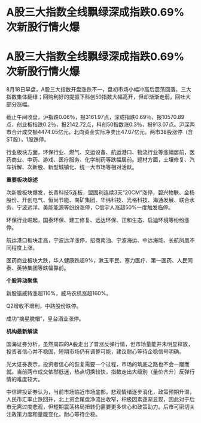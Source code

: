 # A股三大指数全线飘绿深成指跌0.69% 次新股行情火爆

# A股三大指数全线飘绿深成指跌0.69% 次新股行情火爆

8月18日早盘，A股三大指数开盘涨跌不一，盘初市场小幅冲高后震荡回落，三大指数集体翻绿；回购利好的提振下科创50指数大幅高开，但却渐渐走弱，回吐大部分涨幅。

截止午间收盘，沪指跌0.06％，报3161.97点，深成指跌0.69％，报10570.89点，创业板指跌0.2％，报2142.72点，科创50指数涨0.3％，报913.07点。沪深两市合计成交额4474.05亿元，北向资金实际净卖出47.07亿元。两市38股涨停（含ST股），1股跌停。

行业板块方面，环保行业、燃气、交运设备、航运港口、物流行业等涨幅居前，医药商业、中药、游戏、医疗服务、化学制药等跌幅居前。题材方面，土壤修复、汽车拆解、次新股、新型城镇化、统一大市场等相对活跃。

**重要板块综述**

次新股板块爆发，长青科技5连板，盟固利连续3天“20CM”涨停，碧兴物联、金杨股份、开创电气、恒尚节能、南矿集团、华纬科技、光格科技、海通发展、联合水务、宁波远洋、美能能源等纷纷涨停，C信宇人涨超50%一度触发临停。

环保行业崛起，国泰环保、建工修复、远达环保、正和生态、启迪环境等纷纷涨停。

航运港口板块走高，宁波远洋涨停，招商南油、宁波海运、中远海能、长航凤凰不同程度上涨。

医药商业板块大跌，华人健康跌超9%，漱玉平民、塞力医疗、第一医药、人民同泰、英特集团等跌幅靠前。

**个股异动聚焦**

新股锴威特涨超110%，威马农机涨超160%。

Q2增收不增利，中路股份跌停。

成功“摘星脱帽”，皇台酒业涨停。

**机构最新解读**

国海证券分析，虽然周四的A股走出了普涨反弹行情，但市场量能并未明显释放，投资者信心并不稳固，短期市场仍有调整可能，建议耐心等待企稳信号明确。

光大证券表示，投资者信心的恢复需要一个过程，市场的筑底之路也不会一蹴而就。当前两市成交依然低迷，热点切换较快，指数走出大级别（量价齐升）反弹行情的难度较大。

中信建投证券认为，当前市场临近市场底部，悲观情绪逐步消化，政策预期升温，人民币汇率止跌回升，北上资金尾盘净流出收窄，积极因素逐渐显现，因此对于后市无需过度悲观，但短期震荡格局扭转仍需要更多信心和政策助力。后市可密切关注政策力度和量能变化，耐心等待企稳。

